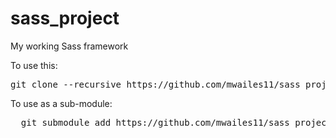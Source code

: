 # sass_project
My working Sass framework

To use this:
<pre>
git clone --recursive https://github.com/mwailes11/sass_project [folder-name]
</pre>

To use as a sub-module:
<pre>
  git submodule add https://github.com/mwailes11/sass_project [folder-name]
</pre>
